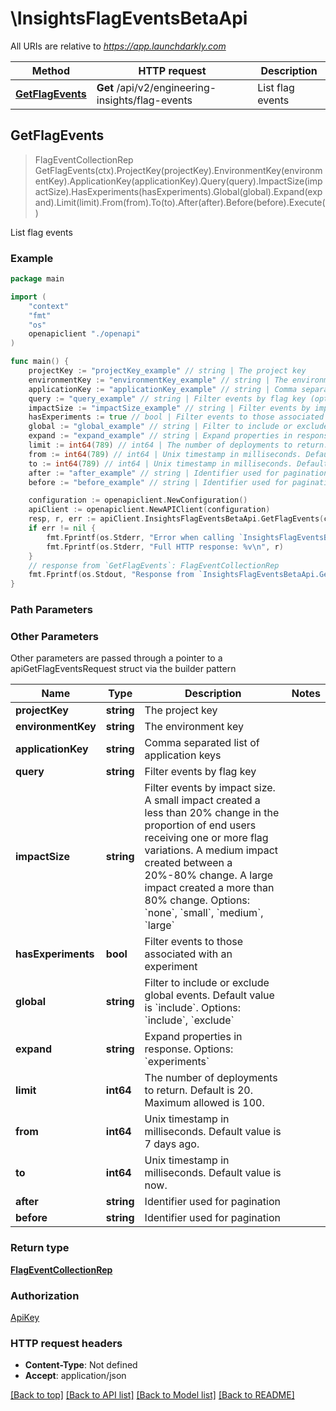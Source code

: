 # \InsightsFlagEventsBetaApi

All URIs are relative to *https://app.launchdarkly.com*

Method | HTTP request | Description
------------- | ------------- | -------------
[**GetFlagEvents**](InsightsFlagEventsBetaApi.md#GetFlagEvents) | **Get** /api/v2/engineering-insights/flag-events | List flag events



## GetFlagEvents

> FlagEventCollectionRep GetFlagEvents(ctx).ProjectKey(projectKey).EnvironmentKey(environmentKey).ApplicationKey(applicationKey).Query(query).ImpactSize(impactSize).HasExperiments(hasExperiments).Global(global).Expand(expand).Limit(limit).From(from).To(to).After(after).Before(before).Execute()

List flag events



### Example

```go
package main

import (
    "context"
    "fmt"
    "os"
    openapiclient "./openapi"
)

func main() {
    projectKey := "projectKey_example" // string | The project key
    environmentKey := "environmentKey_example" // string | The environment key
    applicationKey := "applicationKey_example" // string | Comma separated list of application keys (optional)
    query := "query_example" // string | Filter events by flag key (optional)
    impactSize := "impactSize_example" // string | Filter events by impact size. A small impact created a less than 20% change in the proportion of end users receiving one or more flag variations. A medium impact created between a 20%-80% change. A large impact created a more than 80% change. Options: `none`, `small`, `medium`, `large` (optional)
    hasExperiments := true // bool | Filter events to those associated with an experiment (optional)
    global := "global_example" // string | Filter to include or exclude global events. Default value is `include`. Options: `include`, `exclude` (optional)
    expand := "expand_example" // string | Expand properties in response. Options: `experiments` (optional)
    limit := int64(789) // int64 | The number of deployments to return. Default is 20. Maximum allowed is 100. (optional)
    from := int64(789) // int64 | Unix timestamp in milliseconds. Default value is 7 days ago. (optional)
    to := int64(789) // int64 | Unix timestamp in milliseconds. Default value is now. (optional)
    after := "after_example" // string | Identifier used for pagination (optional)
    before := "before_example" // string | Identifier used for pagination (optional)

    configuration := openapiclient.NewConfiguration()
    apiClient := openapiclient.NewAPIClient(configuration)
    resp, r, err := apiClient.InsightsFlagEventsBetaApi.GetFlagEvents(context.Background()).ProjectKey(projectKey).EnvironmentKey(environmentKey).ApplicationKey(applicationKey).Query(query).ImpactSize(impactSize).HasExperiments(hasExperiments).Global(global).Expand(expand).Limit(limit).From(from).To(to).After(after).Before(before).Execute()
    if err != nil {
        fmt.Fprintf(os.Stderr, "Error when calling `InsightsFlagEventsBetaApi.GetFlagEvents``: %v\n", err)
        fmt.Fprintf(os.Stderr, "Full HTTP response: %v\n", r)
    }
    // response from `GetFlagEvents`: FlagEventCollectionRep
    fmt.Fprintf(os.Stdout, "Response from `InsightsFlagEventsBetaApi.GetFlagEvents`: %v\n", resp)
}
```

### Path Parameters



### Other Parameters

Other parameters are passed through a pointer to a apiGetFlagEventsRequest struct via the builder pattern


Name | Type | Description  | Notes
------------- | ------------- | ------------- | -------------
 **projectKey** | **string** | The project key | 
 **environmentKey** | **string** | The environment key | 
 **applicationKey** | **string** | Comma separated list of application keys | 
 **query** | **string** | Filter events by flag key | 
 **impactSize** | **string** | Filter events by impact size. A small impact created a less than 20% change in the proportion of end users receiving one or more flag variations. A medium impact created between a 20%-80% change. A large impact created a more than 80% change. Options: &#x60;none&#x60;, &#x60;small&#x60;, &#x60;medium&#x60;, &#x60;large&#x60; | 
 **hasExperiments** | **bool** | Filter events to those associated with an experiment | 
 **global** | **string** | Filter to include or exclude global events. Default value is &#x60;include&#x60;. Options: &#x60;include&#x60;, &#x60;exclude&#x60; | 
 **expand** | **string** | Expand properties in response. Options: &#x60;experiments&#x60; | 
 **limit** | **int64** | The number of deployments to return. Default is 20. Maximum allowed is 100. | 
 **from** | **int64** | Unix timestamp in milliseconds. Default value is 7 days ago. | 
 **to** | **int64** | Unix timestamp in milliseconds. Default value is now. | 
 **after** | **string** | Identifier used for pagination | 
 **before** | **string** | Identifier used for pagination | 

### Return type

[**FlagEventCollectionRep**](FlagEventCollectionRep.md)

### Authorization

[ApiKey](../README.md#ApiKey)

### HTTP request headers

- **Content-Type**: Not defined
- **Accept**: application/json

[[Back to top]](#) [[Back to API list]](../README.md#documentation-for-api-endpoints)
[[Back to Model list]](../README.md#documentation-for-models)
[[Back to README]](../README.md)

